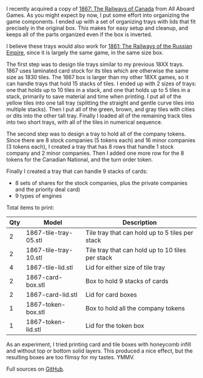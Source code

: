 I recently acquired a copy of [1867: The Railways of Canada](https://www.boardgamegeek.com/boardgame/227143/1867-railways-canada) from All Aboard Games. As you might expect by now, I put some effort into organizing the game components. I ended up with a set of organizing trays with lids that fit precisely in the original box. This makes for easy setup and cleanup, and keeps all of the parts organized even if the box is inverted.

I believe these trays would also work for [1861: The Railways of the Russian Empire](https://www.boardgamegeek.com/boardgame/23817/1861-railways-russian-empire), since it is largely the same game, in the same size box.

The first step was to design tile trays similar to my previous 18XX trays. 1867 uses laminated card stock for its tiles which are otherwise the same size as 1830 tiles. The 1867 box is larger than my other 18XX games, so it can handle trays that hold 15 stacks of tiles. I ended up with 2 sizes of trays: one that holds up to 10 tiles in a stack, and one that holds up to 5 tiles in a stack, primarily to save material and time when printing. I put all of the yellow tiles into one tall tray (splitting the straight and gentle curve tiles into multiple stacks). Then I put all of the green, brown, and gray tiles with cities or dits into the other tall tray. Finally I loaded all of the remaining track tiles into two short trays, with all of the tiles in numerical sequence.

The second step was to design a tray to hold all of the company tokens. Since there are 8 stock companies (5 tokens each) and 16 minor companies (3 tokens each), I created a tray that has 8 rows that handle 1 stock company and 2 minor companies. Then I added one more row for the 8 tokens for the Canadian National, and the turn order token.

Finally I created a tray that can handle 9 stacks of cards:

* 8 sets of shares for the stock companies, plus the private companies and the priority deal card)
* 9 types of engines

Total items to print:

| Qty | Model | Description |
| --- | ----- | ----------- |
| 2 | 1867-tile-tray-05.stl | Tile tray that can hold up to 5 tiles per stack |
| 2 | 1867-tile-tray-10.stl | Tile tray that can hold up to 10 tiles per stack |
| 4 | 1867-tile-lid.stl | Lid for either size of tile tray |
| 2 | 1867-card-box.stl | Box to hold 9 stacks of cards |
| 2 | 1867-card-lid.stl | Lid for card boxes |
| 1 | 1867-token-box.stl | Box to hold all the company tokens |
| 1 | 1867-token-lid.stl | Lid for the token box |

As an experiment, I tried printing card and tile boxes with honeycomb infill and without top or bottom solid layers. This produced a nice effect, but the resulting boxes are too flimsy for my tastes. YMMV.

Full sources on [GitHub](https://github.com/wcraigtrader/game-parts/tree/master/18XX).

